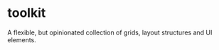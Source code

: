 toolkit
=======

A flexible, but opinionated collection of grids, layout structures and UI elements.
